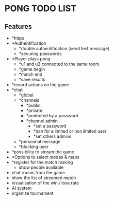 # PONG TODO LIST

## Features

- *https
- *Authentification
  - *double authentification (send text message)
  - *securing passwords
- *Player plays pong
  - *u1 and u2 connected to the same room
  - *game begin
  - *match end
  - *save results
- *record actions on the game
- *chat
  - *global
  - *channels
    - *public
    - *private
    - *protected by a password
    - *channel admin
      - *set a password
      - *ban for a limited or non limited user
      - *set others admins
  - *personnal message
  - *blocking user
- *possibility to stream the game
- *Options to select modes & maps
- *register for the match making
  - show people available
- chat rooms from the game
- show the list of streamed match
- visualisation of the win / lose rate
- AI system
- organize tournament